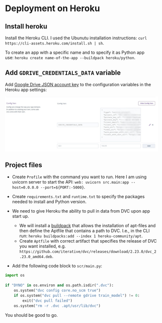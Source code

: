 # Deployment on Heroku

## Install heroku

Install the Heroku CLI. I used the Ubunutu installation instructions: `curl https://cli-assets.heroku.com/install.sh | sh`.

To create an app with a specific name and to specify it as Python app use: `heroku create name-of-the-app --buildpack heroku/python`.

## Add `GDRIVE_CREDENTIALS_DATA` variable

Add [Google Drive JSON account key](https://dvc.org/doc/user-guide/setup-google-drive-remote#using-service-accounts) to the configuration variables in the Heroku app settings:

![heroku-key](../src/screenshots/heroku-key.jpg)

## Project files

* Create `Profile` with the command you want to run. Here I am using uvicorn server to start the API: `web: uvicorn src.main:app --host=0.0.0.0 --port=${PORT:-5000}`.
* Create `requirements.txt` and `runtime.txt` to specify the packages needed to install and Python version.
* We need to give Heroku the ability to pull in data from DVC upon app start up.
    * We will install a [buildpack](https://elements.heroku.com/buildpacks/heroku/heroku-buildpack-apt) that allows the installation of apt-files and then define the Aptfile that contains a path to DVC. I.e., in the CLI run: `heroku buildpacks:add --index 1 heroku-community/apt`.
    * Create `Aptfile` with correct artifact that specifies the release of DVC you want installed, e.g. `https://github.com/iterative/dvc/releases/download/2.23.0/dvc_2.23.0_amd64.deb`.
 
* Add the following code block to `scr/main.py`:
```python
import os

if "DYNO" in os.environ and os.path.isdir(".dvc"):
    os.system("dvc config core.no_scm true")
    if os.system("dvc pull --remote gdrive train_model") != 0:
        exit("dvc pull failed")
    os.system("rm -r .dvc .apt/usr/lib/dvc")
```

You should be good to go.
